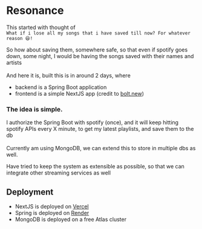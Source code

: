 # Resonance

This started with thought of <br>
`What if i lose all my songs that i have saved till now? For whatever reason 😆!`

So how about saving them, somewhere safe, so that even if spotify goes down, some night, I would be having the songs saved with their names and artists 
<br><br>
And here it is, built this is in around 2 days, where 
- backend is a Spring Boot application 
- frontend is a simple NextJS app (credit to [bolt.new](https://bolt.new/))

### The idea is simple.

I authorize the Spring Boot with spotify (once), and it will keep hitting spotify APIs every X minute, to get my latest playlists, and save them to the db
<br><br>
Currently am using MongoDB, we can extend this to store in multiple dbs as well. 

Have tried to keep the system as extensible as possible, so that we can integrate other streaming services as well  

## Deployment

- NextJS is deployed on [Vercel](https://vercel.com/)
- Spring is deployed on [Render](https://render.com/)
- MongoDB is deployed on a free Atlas cluster 
